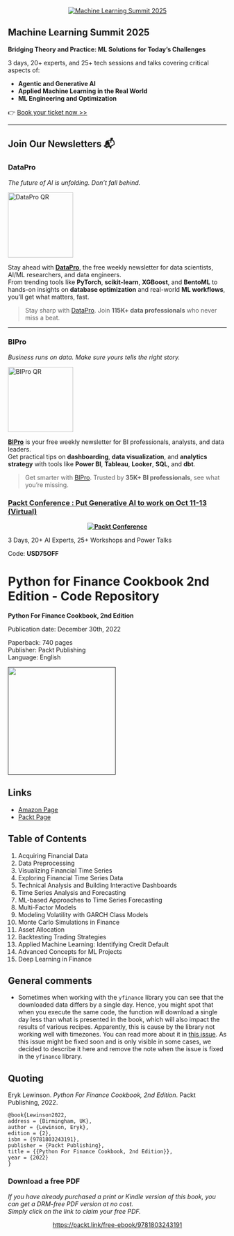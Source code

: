 <p align="center"><a href="https://packt.link/mlsumgh"><img src="https://static.packt-cdn.com/assets/images/ML Summit Banner v3 1200x627.png" alt="Machine Learning Summit 2025"/></a></p>

## Machine Learning Summit 2025
**Bridging Theory and Practice: ML Solutions for Today’s Challenges**

3 days, 20+ experts, and 25+ tech sessions and talks covering critical aspects of:
- **Agentic and Generative AI**
- **Applied Machine Learning in the Real World**
- **ML Engineering and Optimization**

👉 [Book your ticket now >>](https://packt.link/mlsumgh)

---

## Join Our Newsletters 📬

### DataPro  
*The future of AI is unfolding. Don’t fall behind.*

<p><a href="https://landing.packtpub.com/subscribe-datapronewsletter/?link_from_packtlink=yes"><img src="https://static.packt-cdn.com/assets/images/DataPro NL QR Code.png" alt="DataPro QR" width="150"/></a></p>

Stay ahead with [**DataPro**](https://landing.packtpub.com/subscribe-datapronewsletter/?link_from_packtlink=yes), the free weekly newsletter for data scientists, AI/ML researchers, and data engineers.  
From trending tools like **PyTorch**, **scikit-learn**, **XGBoost**, and **BentoML** to hands-on insights on **database optimization** and real-world **ML workflows**, you’ll get what matters, fast.

> Stay sharp with [DataPro](https://landing.packtpub.com/subscribe-datapronewsletter/?link_from_packtlink=yes). Join **115K+ data professionals** who never miss a beat.

---

### BIPro  
*Business runs on data. Make sure yours tells the right story.*

<p><a href="https://landing.packtpub.com/subscribe-bipro-newsletter/?link_from_packtlink=yes"><img src="https://static.packt-cdn.com/assets/images/BIPro NL QR Code.png" alt="BIPro QR" width="150"/></a></p>

[**BIPro**](https://landing.packtpub.com/subscribe-bipro-newsletter/?link_from_packtlink=yes) is your free weekly newsletter for BI professionals, analysts, and data leaders.  
Get practical tips on **dashboarding**, **data visualization**, and **analytics strategy** with tools like **Power BI**, **Tableau**, **Looker**, **SQL**, and **dbt**.

> Get smarter with [BIPro](https://landing.packtpub.com/subscribe-bipro-newsletter/?link_from_packtlink=yes). Trusted by **35K+ BI professionals**, see what you’re missing.


### [Packt Conference : Put Generative AI to work on Oct 11-13 (Virtual)](https://packt.link/JGIEY)

<b><p align='center'>[![Packt Conference](https://hub.packtpub.com/wp-content/uploads/2023/08/put-generative-ai-to-work-packt.png)](https://packt.link/JGIEY)</p></b> 
3 Days, 20+ AI Experts, 25+ Workshops and Power Talks 

Code: <b>USD75OFF</b>

# Python for Finance Cookbook 2nd Edition - Code Repository

**Python For Finance Cookbook, 2nd Edition**  

Publication date: December 30th, 2022

Paperback: 740 pages  
Publisher: Packt Publishing  
Language: English

[<img src="./.img/book_cover.png" width="248">]()

## Links

- [Amazon Page](https://amzn.to/3YYJPG6)
- [Packt Page](https://www.packtpub.com/product/python-for-finance-cookbook-second-edition/9781803243191)

## Table of Contents

1. Acquiring Financial Data
2. Data Preprocessing
3. Visualizing Financial Time Series
4. Exploring Financial Time Series Data
5. Technical Analysis and Building Interactive Dashboards
6. Time Series Analysis and Forecasting  
7. ML-based Approaches to Time Series Forecasting
8. Multi-Factor Models
9. Modeling Volatility with GARCH Class Models
10. Monte Carlo Simulations in Finance
11. Asset Allocation
12. Backtesting Trading Strategies
13. Applied Machine Learning: Identifying Credit Default
14. Advanced Concepts for ML Projects
15. Deep Learning in Finance

## General comments

* Sometimes when working with the `yfinance` library you can see that the downloaded data differs by a single day. Hence, you might spot that when you execute the same code, the function will download a single day less than what is presented in the book, which will also impact the results of various recipes. Apparently, this is cause by the library not working well with timezones. You can read more about it in [this issue](https://github.com/ranaroussi/yfinance/issues/1036). As this issue might be fixed soon and is only visible in some cases, we decided to describe it here and remove the note when the issue is fixed in the `yfinance` library.

## Quoting 

Eryk Lewinson. *Python For Finance Cookbook, 2nd Edition*. Packt Publishing, 2022.

    @book{Lewinson2022,  
    address = {Birmingham, UK},  
    author = {Lewinson, Eryk},  
    edition = {2},  
    isbn = {9781803243191},   
    publisher = {Packt Publishing},  
    title = {{Python For Finance Cookbook, 2nd Edition}},  
    year = {2022}  
    }
### Download a free PDF

 <i>If you have already purchased a print or Kindle version of this book, you can get a DRM-free PDF version at no cost.<br>Simply click on the link to claim your free PDF.</i>
<p align="center"> <a href="https://packt.link/free-ebook/9781803243191">https://packt.link/free-ebook/9781803243191 </a> </p>